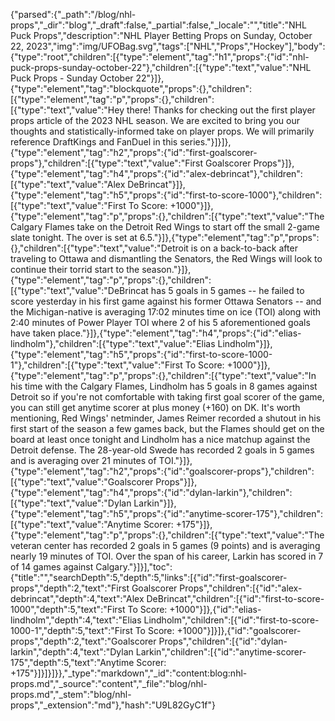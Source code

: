 {"parsed":{"_path":"/blog/nhl-props","_dir":"blog","_draft":false,"_partial":false,"_locale":"","title":"NHL Puck Props","description":"NHL Player Betting Props on Sunday, October 22, 2023","img":"img/UFOBag.svg","tags":["NHL","Props","Hockey"],"body":{"type":"root","children":[{"type":"element","tag":"h1","props":{"id":"nhl-puck-props-sunday-october-22"},"children":[{"type":"text","value":"NHL Puck Props - Sunday October 22"}]},{"type":"element","tag":"blockquote","props":{},"children":[{"type":"element","tag":"p","props":{},"children":[{"type":"text","value":"Hey there! Thanks for checking out the first player props article of the 2023 NHL season. We are excited to bring you our thoughts and statistically-informed take on player props. We will primarily reference DraftKings and FanDuel in this series."}]}]},{"type":"element","tag":"h2","props":{"id":"first-goalscorer-props"},"children":[{"type":"text","value":"First Goalscorer Props"}]},{"type":"element","tag":"h4","props":{"id":"alex-debrincat"},"children":[{"type":"text","value":"Alex DeBrincat"}]},{"type":"element","tag":"h5","props":{"id":"first-to-score-1000"},"children":[{"type":"text","value":"First To Score: +1000"}]},{"type":"element","tag":"p","props":{},"children":[{"type":"text","value":"The Calgary Flames take on the Detroit Red Wings to start off the small 2-game slate tonight. The over is set at 6.5."}]},{"type":"element","tag":"p","props":{},"children":[{"type":"text","value":"Detroit is on a back-to-back after traveling to Ottawa and dismantling the Senators, the Red Wings will look to continue their torrid start to the season."}]},{"type":"element","tag":"p","props":{},"children":[{"type":"text","value":"DeBrincat has 5 goals in 5 games -- he failed to score yesterday in his first game against his former Ottawa Senators -- and the Michigan-native is averaging 17:02 minutes time on ice (TOI) along with 2:40 minutes of Power Player TOI where 2 of his 5 aforementioned goals have taken place."}]},{"type":"element","tag":"h4","props":{"id":"elias-lindholm"},"children":[{"type":"text","value":"Elias Lindholm"}]},{"type":"element","tag":"h5","props":{"id":"first-to-score-1000-1"},"children":[{"type":"text","value":"First To Score: +1000"}]},{"type":"element","tag":"p","props":{},"children":[{"type":"text","value":"In his time with the Calgary Flames, Lindholm has 5 goals in 8 games against Detroit so if you're not comfortable with taking first goal scorer of the game, you can still get anytime scorer at plus money (+160) on DK. It's worth mentioning, Red Wings' netminder, James Reimer recorded a shutout in his first start of the season a few games back, but the Flames should get on the board at least once tonight and Lindholm has a nice matchup against the Detroit defense. The 28-year-old Swede has recorded 2 goals in 5 games and is averaging over 21 minutes of TOI."}]},{"type":"element","tag":"h2","props":{"id":"goalscorer-props"},"children":[{"type":"text","value":"Goalscorer Props"}]},{"type":"element","tag":"h4","props":{"id":"dylan-larkin"},"children":[{"type":"text","value":"Dylan Larkin"}]},{"type":"element","tag":"h5","props":{"id":"anytime-scorer-175"},"children":[{"type":"text","value":"Anytime Scorer: +175"}]},{"type":"element","tag":"p","props":{},"children":[{"type":"text","value":"The veteran center has recorded 2 goals in 5 games (9 points) and is averaging nearly 19 minutes of TOI. Over the span of his career, Larkin has scored in 7 of 14 games against Calgary."}]}],"toc":{"title":"","searchDepth":5,"depth":5,"links":[{"id":"first-goalscorer-props","depth":2,"text":"First Goalscorer Props","children":[{"id":"alex-debrincat","depth":4,"text":"Alex DeBrincat","children":[{"id":"first-to-score-1000","depth":5,"text":"First To Score: +1000"}]},{"id":"elias-lindholm","depth":4,"text":"Elias Lindholm","children":[{"id":"first-to-score-1000-1","depth":5,"text":"First To Score: +1000"}]}]},{"id":"goalscorer-props","depth":2,"text":"Goalscorer Props","children":[{"id":"dylan-larkin","depth":4,"text":"Dylan Larkin","children":[{"id":"anytime-scorer-175","depth":5,"text":"Anytime Scorer: +175"}]}]}]}},"_type":"markdown","_id":"content:blog:nhl-props.md","_source":"content","_file":"blog/nhl-props.md","_stem":"blog/nhl-props","_extension":"md"},"hash":"U9L82GyC1f"}